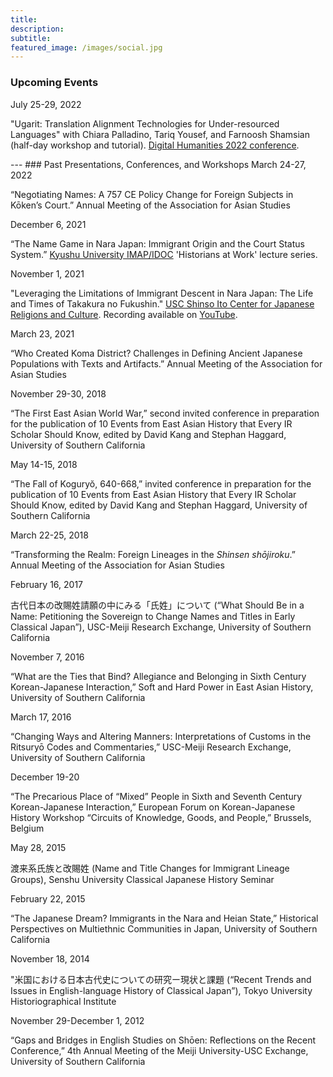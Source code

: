 ```yaml
---
title:
description:
subtitle:
featured_image: /images/social.jpg
---
```

### Upcoming Events
July 25-29, 2022
<p>"Ugarit: Translation Alignment Technologies for Under-resourced Languages" with Chiara Palladino, Tariq Yousef, and Farnoosh Shamsian (half-day workshop and tutorial). <a href="https://dh2022.adho.org">Digital Humanities 2022 conference</a>. </p>
---
### Past Presentations, Conferences, and Workshops
March 24-27, 2022
<p>“Negotiating Names: A 757 CE Policy Change for Foreign Subjects in Kōken’s Court.” Annual Meeting of the Association for Asian Studies </p>
<p>December 6, 2021
<p>“The Name Game in Nara Japan: Immigrant Origin and the Court Status System.” <a href="https://www.imapkyudai.net/">Kyushu University IMAP/IDOC</a> 'Historians at Work' lecture series.
<p>November 1, 2021
<p>"Leveraging the Limitations of Immigrant Descent in Nara Japan: The Life and Times of Takakura no Fukushin." <a href="https://dornsife.usc.edu/cjrc//">USC Shinso Ito Center for Japanese Religions and Culture</a>. Recording available on <a href="https://www.youtube.com/watch?v=YONB6n2hyIk">YouTube</a>.</p></p>
<p>March 23, 2021
<p>“Who Created Koma District? Challenges in Defining Ancient Japanese Populations with Texts and Artifacts.” Annual Meeting of the Association for Asian Studies </p>
<p>November 29-30, 2018
<p>“The First East Asian World War,” second invited conference in preparation for the publication of 10 Events from East Asian History that Every IR Scholar Should Know, edited by David Kang and Stephan Haggard, University of Southern California</p>
<p>May 14-15, 2018
<p>“The Fall of Koguryŏ, 640-668,” invited conference in preparation for the publication of 10 Events from East Asian History that Every IR Scholar Should Know, edited by David Kang and Stephan Haggard, University of Southern California</p>
<p>March 22-25, 2018
<p>“Transforming the Realm: Foreign Lineages in the <em>Shinsen shōjiroku</em>.” Annual Meeting of the Association for Asian Studies</p>
<p>February 16, 2017
<p>古代日本の改賜姓請願の中にみる「氏姓」について (“What Should Be in a Name: Petitioning the Sovereign to Change Names and Titles in Early Classical Japan”), USC-Meiji Research Exchange, University of Southern California</p>
<p>November 7, 2016
<p>“What are the Ties that Bind? Allegiance and Belonging in Sixth Century Korean-Japanese Interaction,” Soft and Hard Power in East Asian History, University of Southern California</p>
<p>March 17, 2016
<p>“Changing Ways and Altering Manners: Interpretations of Customs in the Ritsuryō Codes and Commentaries,” USC-Meiji Research Exchange, University of Southern California</p>
<p>December 19-20
<p>“The Precarious Place of “Mixed” People in Sixth and Seventh Century Korean-Japanese Interaction,” European Forum on Korean-Japanese History Workshop “Circuits of Knowledge, Goods, and People,” Brussels, Belgium</p>
<p>May 28, 2015
<p>渡来系氏族と改賜姓 (Name and Title Changes for Immigrant Lineage Groups), Senshu University Classical Japanese History Seminar</p>
<p>February 22, 2015
<p>“The Japanese Dream? Immigrants in the Nara and Heian State,” Historical Perspectives on Multiethnic Communities in Japan, University of Southern California</p>
<p>November 18, 2014
<p>"米国における日本古代史についての研究ー現状と課題  (“Recent Trends and Issues in English-language History of Classical Japan”), Tokyo University Historiographical Institute</p>
<p>November 29-December 1, 2012
<p>“Gaps and Bridges in English Studies on Shōen: Reflections on the Recent Conference,” 4th Annual Meeting of the Meiji University-USC Exchange, University of Southern California</p>
